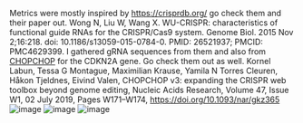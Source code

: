 Metrics were mostly inspired by https://crisprdb.org/ go check them and their paper out.
Wong N, Liu W, Wang X. WU-CRISPR: characteristics of functional guide RNAs for the CRISPR/Cas9 system. 
Genome Biol. 2015 Nov 2;16:218. doi: 10.1186/s13059-015-0784-0. PMID: 26521937; PMCID: PMC4629399.
I gathered gRNA sequences from them and also from [CHOPCHOP](https://chopchop.cbu.uib.no/) for the CDKN2A gene. Go check them out as well.
Kornel Labun, Tessa G Montague, Maximilian Krause, Yamila N Torres Cleuren, Håkon Tjeldnes, Eivind Valen, 
CHOPCHOP v3: expanding the CRISPR web toolbox beyond genome editing, Nucleic Acids Research, Volume 47, 
Issue W1, 02 July 2019, Pages W171–W174, https://doi.org/10.1093/nar/gkz365
![image](https://github.com/user-attachments/assets/fc624ad7-aae5-4fed-8d0c-bd2ed2228278)
![image](https://github.com/user-attachments/assets/9d50a252-c185-460d-9d07-064e52ee1d76)
![image](https://github.com/user-attachments/assets/0e12ee80-4b99-493f-8ab5-6794d4bb01b4)

